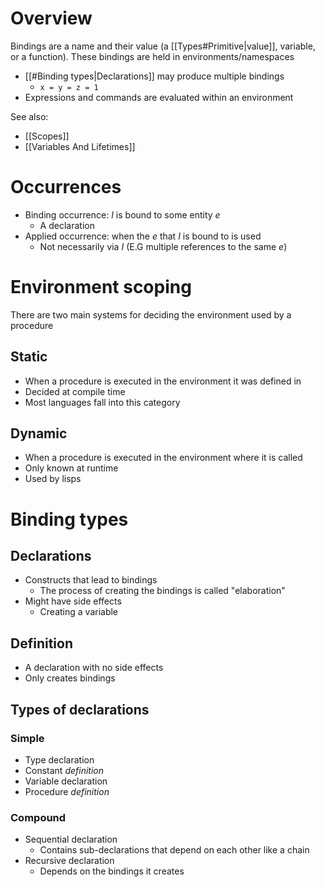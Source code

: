 # Overview
Bindings are a name and their value (a [[Types#Primitive|value]], variable, or a function). These bindings are held in environments/namespaces

- [[#Binding types|Declarations]] may produce multiple bindings
	- `x = y = z = 1`
- Expressions and commands are evaluated within an environment

See also:
- [[Scopes]]
- [[Variables And Lifetimes]]

# Occurrences
- Binding occurrence: $I$ is bound to some entity $e$
	- A declaration
- Applied occurrence: when the $e$ that $I$ is bound to is used
	- Not necessarily via $I$ (E.G multiple references to the same $e$)

# Environment scoping
There are two main systems for deciding the environment used by a procedure

## Static
- When a procedure is executed in the environment it was defined in
- Decided at compile time
- Most languages fall into this category

## Dynamic
- When a procedure is executed in the environment where it is called
- Only known at runtime
- Used by lisps

# Binding types
## Declarations
- Constructs that lead to bindings
	- The process of creating the bindings is called "elaboration"
- Might have side effects
	- Creating a variable

## Definition
- A declaration with no side effects
- Only creates bindings

## Types of declarations
### Simple
- Type declaration
- Constant *definition*
- Variable declaration
- Procedure *definition*

### Compound
- Sequential declaration
	- Contains sub-declarations that depend on each other like a chain
- Recursive declaration
	- Depends on the bindings it creates